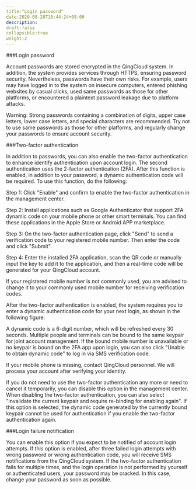 ```yaml
---
title:"Login password"
date:2020-08-28T10:44:24+08:00
description:
draft:false
collapsible:true
weight:2
---
```


###Login password

Account passwords are stored encrypted in the QingCloud system. In addition, the system provides services through HTTPS, ensuring password security. Nevertheless, passwords have their own risks. For example, users may have logged in to the system on insecure computers, entered phishing websites by casual clicks, used same passwords as those for other platforms, or encountered a plaintext password leakage due to platform attacks.

Warning: Strong passwords containing a combination of digits, upper case letters, lower case letters, and special characters are recommended. Try not to use same passwords as those for other platforms, and regularly change your passwords to ensure account security.

###Two-factor authentication

In addition to passwords, you can also enable the two-factor authentication to enhance identify authentication upon account login. The second authentication uses the 2-factor authentication (2FA). After this function is enabled, in addition to your password, a dynamic authentication code will be required. To use this function, do the following:

Step 1: Click "Enable" and confirm to enable the two-factor authentication in the management center.

Step 2: Install applications such as Google Authenticator that support 2FA dynamic code on your mobile phone or other smart terminals. You can find these applications in the Apple Store or Android APP marketplace.

Step 3: On the two-factor authentication page, click "Send" to send a verification code to your registered mobile number. Then enter the code and click "Submit".

Step 4: Enter the installed 2FA application, scan the QR code or manually input the key to add it to the application, and then a real-time code will be generated for your QingCloud account.

If your registered mobile number is not commonly used, you are advised to change it to your commonly used mobile number for receiving verification codes.


After the two-factor authentication is enabled, the system requires you to enter a dynamic authentication code for your next login, as shown in the following figure:

A dynamic code is a 6-digit number, which will be refreshed every 30 seconds. Multiple people and terminals can be bound to the same keypair for joint account management. If the bound mobile number is unavailable or no keypair is bound on the 2FA app upon login, you can also click "Unable to obtain dynamic code" to log in via SMS verification code.

If your mobile phone is missing, contact QingCloud personnel. We will process your account after verifying your identity.

If you do not need to use the two-factor authentication any more or need to cancel it temporarily, you can disable this option in the management center. When disabling the two-factor authentication, you can also select "invalidate the current keypair and require re-binding for enabling again". If this option is selected, the dynamic code generated by the currently bound keypair cannot be used for authentication if you enable the two-factor authentication again.


###Login failure notification

You can enable this option if you expect to be notified of account login attempts. If this option is enabled, after three failed login attempts with wrong password or wrong authentication code, you will receive SMS notifications from the QingCloud system. If the two-factor authentication fails for multiple times, and the login operation is not performed by yourself or authenticated users, your password may be cracked. In this case, change your password as soon as possible.

